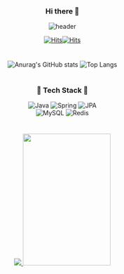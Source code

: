

<div align="center">

### Hi there 👋

![header](https://capsule-render.vercel.app/api?type=waving&height=300&color=gradient&text=백엔드%20개발자%20변성일입니다.&fontAlignY=50&fontSize=50)
  
[![Hits](https://hits.seeyoufarm.com/api/count/incr/badge.svg?url=https%3A%2F%2Fgithub.com%2Fi-Veni-Vidi-Vici%2Fhit-counter&count_bg=%2379C83D&title_bg=%23555555&icon=&icon_color=%23E7E7E7&title=hits&edge_flat=false)](https://hits.seeyoufarm.com)[![Hits](https://hits.seeyoufarm.com/api/count/incr/badge.svg?url=https%3A%2F%2Fgithub.com%2Fi-Veni-Vidi-Vici%2Fhit-counter&count_bg=%2379C83D&title_bg=%23555555&icon=&icon_color=%23E7E7E7&title=hits&edge_flat=false)](https://hits.seeyoufarm.com)

#

![Anurag's GitHub stats](https://github-readme-stats.vercel.app/api?username=i-Veni-Vidi-Vici&show_icons=true&theme=tokyonight)
![Top Langs](https://github-readme-stats.vercel.app/api/top-langs/?username=i-Veni-Vidi-Vici&layout=compact&theme=tokyonight)



</div>

#

<div align="center">
  
### 🎨 Tech Stack 🎨

![Java](https://img.shields.io/badge/java-%23ED8B00.svg?style=flat-square&logo=openjdk&logoColor=white)
![Spring](https://img.shields.io/badge/spring-%236DB33F.svg?style=flat-square&logo=spring&logoColor=white)
<img alt="JPA" src ="https://img.shields.io/badge/jpa-6DB33F.svg?&style=flat-square&logo=jpa&logoColor=white"/>  
![MySQL](https://img.shields.io/badge/mysql-4479A1.svg?style=flat-square&logo=mysql&logoColor=white)
![Redis](https://img.shields.io/badge/redis-%23DD0031.svg?style=flat-square&logo=redis&logoColor=white)

#

<a href="https://github.com/devxb/gitanimals">
  <img src="https://render.gitanimals.org/farms/{i-Veni-Vidi-Vici}"/>
</a>

<img src="https://github.com/user-attachments/assets/cf64756d-7e08-402c-9551-4f2dda49d3c0" width="200" height="300"/>
</div>


